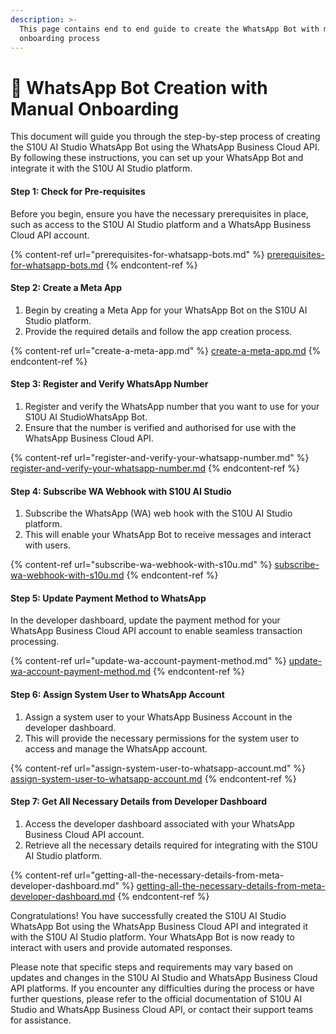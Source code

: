 ```yaml
---
description: >-
  This page contains end to end guide to create the WhatsApp Bot with manual
  onboarding process
---
```


# 📖 WhatsApp Bot Creation with Manual Onboarding

This document will guide you through the step-by-step process of creating the S10U AI Studio WhatsApp Bot using the WhatsApp Business Cloud API. By following these instructions, you can set up your WhatsApp Bot and integrate it with the S10U AI Studio platform.

#### **Step 1:** Check for Pre-requisites

Before you begin, ensure you have the necessary prerequisites in place, such as access to the S10U AI Studio platform and a WhatsApp Business Cloud API account.

{% content-ref url="prerequisites-for-whatsapp-bots.md" %}
[prerequisites-for-whatsapp-bots.md](prerequisites-for-whatsapp-bots.md)
{% endcontent-ref %}

#### **Step 2:** Create a Meta App

1. Begin by creating a Meta App for your WhatsApp Bot on the S10U AI Studio platform.
2. Provide the required details and follow the app creation process.

{% content-ref url="create-a-meta-app.md" %}
[create-a-meta-app.md](create-a-meta-app.md)
{% endcontent-ref %}

#### **Step 3:** Register and Verify WhatsApp Number

1. Register and verify the WhatsApp number that you want to use for your S10U AI StudioWhatsApp Bot.
2. Ensure that the number is verified and authorised for use with the WhatsApp Business Cloud API.

{% content-ref url="register-and-verify-your-whatsapp-number.md" %}
[register-and-verify-your-whatsapp-number.md](register-and-verify-your-whatsapp-number.md)
{% endcontent-ref %}

#### **Step 4:** Subscribe WA Webhook with S10U AI Studio

1. Subscribe the WhatsApp (WA) web hook with the S10U AI Studio platform.
2. This will enable your WhatsApp Bot to receive messages and interact with users.

{% content-ref url="subscribe-wa-webhook-with-s10u.md" %}
[subscribe-wa-webhook-with-s10u.md](subscribe-wa-webhook-with-s10u.md)
{% endcontent-ref %}

#### **Step 5:** Update Payment Method to WhatsApp

In the developer dashboard, update the payment method for your WhatsApp Business Cloud API account to enable seamless transaction processing.

{% content-ref url="update-wa-account-payment-method.md" %}
[update-wa-account-payment-method.md](update-wa-account-payment-method.md)
{% endcontent-ref %}

#### **Step 6:** Assign System User to WhatsApp Account

1. Assign a system user to your WhatsApp Business Account in the developer dashboard.
2. This will provide the necessary permissions for the system user to access and manage the WhatsApp account.

{% content-ref url="assign-system-user-to-whatsapp-account.md" %}
[assign-system-user-to-whatsapp-account.md](assign-system-user-to-whatsapp-account.md)
{% endcontent-ref %}

#### **Step 7:** Get All Necessary Details from Developer Dashboard

1. Access the developer dashboard associated with your WhatsApp Business Cloud API account.
2. Retrieve all the necessary details required for integrating with the S10U AI Studio platform.

{% content-ref url="getting-all-the-necessary-details-from-meta-developer-dashboard.md" %}
[getting-all-the-necessary-details-from-meta-developer-dashboard.md](getting-all-the-necessary-details-from-meta-developer-dashboard.md)
{% endcontent-ref %}

Congratulations! You have successfully created the S10U AI Studio WhatsApp Bot using the WhatsApp Business Cloud API and integrated it with the S10U AI Studio platform. Your WhatsApp Bot is now ready to interact with users and provide automated responses.

Please note that specific steps and requirements may vary based on updates and changes in the S10U AI Studio and WhatsApp Business Cloud API platforms. If you encounter any difficulties during the process or have further questions, please refer to the official documentation of S10U AI Studio and WhatsApp Business Cloud API, or contact their support teams for assistance.
